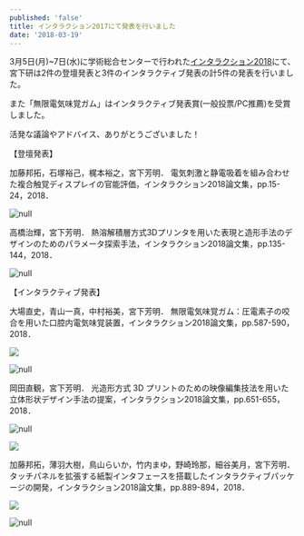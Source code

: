 ```yaml
---
published: 'false'
title: インタラクション2017にて発表を行いました
date: '2018-03-19'
---
```

3月5日(月)~7日(水)に学術総合センターで行われた[インタラクション2018](http://www.interaction-ipsj.org/2018/)にて、宮下研は2件の登壇発表と3件のインタラクティブ発表の計5件の発表を行いました。

また「無限電気味覚ガム」はインタラクティブ発表賞(一般投票/PC推薦)を受賞しました。

活発な議論やアドバイス、ありがとうございました！ 

【登壇発表】

加藤邦拓，石塚裕己，梶本裕之，宮下芳明． 電気刺激と静電吸着を組み合わせた複合触覚ディスプレイの官能評価，インタラクション2018論文集，pp.15-24，2018．

![null](https://lh3.googleusercontent.com/-xu8E69JAlnU/Wq9JgSzE-cI/AAAAAAAAEGg/kfV_93hjAr0audgMeAbjChglHKsUdt13ACE0YBhgL/DSC_3399.JPG)

高橋治輝，宮下芳明． 熱溶解積層方式3Dプリンタを用いた表現と造形手法のデザインのためのパラメータ探索手法，インタラクション2018論文集，pp.135-144，2018．

![null](https://lh3.googleusercontent.com/-kIoJkrR3DJs/Wq9JgVDAD_I/AAAAAAAAEIs/OEu8mul8IGAiOn55WUFqlQCh3oBDXnEZQCE0YBhgL/IMG_20180306_164856.jpg)

【インタラクティブ発表】

大場直史，青山一真，中村裕美，宮下芳明． 無限電気味覚ガム：圧電素子の咬合を用いた口腔内電気味覚装置，インタラクション2018論文集，pp.587-590，2018．

![](https://lh3.googleusercontent.com/-MMS-ibEo_3U/Wq9JgR70omI/AAAAAAAAEI0/69tLRKRJNJAWN_zXvNB4EvFVA_6GHsHrwCE0YBhgL/DSC_3476.JPG)

![null](https://lh3.googleusercontent.com/-dhz_ivmOfhY/Wq9JgdVRyUI/AAAAAAAAEGg/66CBoEaXnoowKyR8kpuurDfCdjiOJHfHQCE0YBhgL/DSC_3593.JPG)

岡田直観，宮下芳明． 光造形方式 3D プリントのための映像編集技法を用いた立体形状デザイン手法の提案，インタラクション2018論文集，pp.651-655，2018．

![null](https://lh3.googleusercontent.com/-jgGomvyAj1Q/Wq9JgbyZXHI/AAAAAAAAEGg/BUyl8_MkWSEgs8mlZDWsYCMmc7Qnujo7QCE0YBhgL/IMG_9425.JPG)

![](https://lh3.googleusercontent.com/-aMuHNj4WAR8/Wq9JgQzK7sI/AAAAAAAAEI0/SDuDi1ighb0UCW2zjRw34tnRJhcVdqhKQCE0YBhgL/IMG_9428.JPG)

加藤邦拓，薄羽大樹，鳥山らいか，竹内まゆ，野崎玲那，細谷美月，宮下芳明． タッチパネルを拡張する紙製インタフェースを搭載したインタラクティブパッケージの開発，インタラクション2018論文集，pp.889-894，2018．

![](https://lh3.googleusercontent.com/-rYGD3Vm08cI/Wq9JgeF3xWI/AAAAAAAAEIY/JJ6FFktSr3An07K4GmdGPGhCAZUg1QSRQCE0YBhgL/20180307_145135.jpg)

![null](https://lh3.googleusercontent.com/-0qv3VhF5a0s/Wq9JgaHDbcI/AAAAAAAAEIc/1mFvhgfyZU0_fVKuRNW0gegYTVeLvj0wwCE0YBhgL/DSC_3532.JPG)
